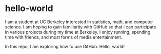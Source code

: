 # hello-world

I am a student at UC Berkeley interested in statistics, math, and computer science.
I am hoping to gain familiarity with GitHub so that I can participate in various projects
during my time at Berkeley. I enjoy running, spending time with friends, and most
forms of media entertainment.

In this repo, I am exploring how to use GitHub. Hello, world!
